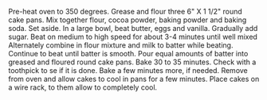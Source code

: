 Pre-heat oven to 350 degrees.
Grease and flour three 6" X 1 1/2" round cake pans.
Mix together flour, cocoa powder, baking powder and baking soda. Set aside.
In a large bowl, beat butter, eggs and vanilla.
Gradually add sugar.
Beat on medium to high speed for about 3-4 minutes until well mixed
Alternately combine in flour mixture and milk to batter while beating.
Continue to beat until batter is smooth.
Pour equal amounts of batter into greased and floured round cake pans.
Bake 30 to 35 minutes.
Check with a toothpick to se if it is done. Bake a few minutes more, if needed.
Remove from oven and allow cakes to cool in pans for a few minutes.
Place cakes on a wire rack, to them allow to completely cool.
